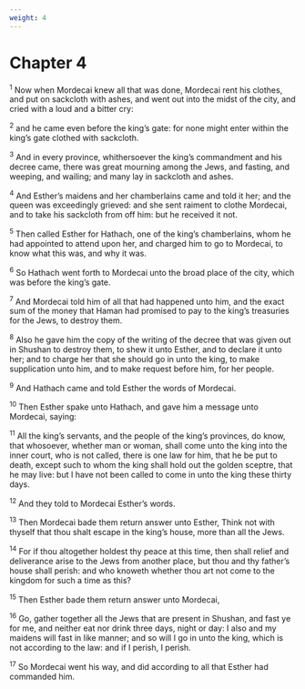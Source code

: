 ```yaml
---
weight: 4
---
```


# Chapter 4

<sup>1</sup> Now when Mordecai knew all that was done, Mordecai rent his clothes, and put on sackcloth with ashes, and went out into the midst of the city, and cried with a loud and a bitter cry: 

<sup>2</sup> and he came even before the king’s gate: for none might enter within the king’s gate clothed with sackcloth. 

<sup>3</sup> And in every province, whithersoever the king’s commandment and his decree came, there was great mourning among the Jews, and fasting, and weeping, and wailing; and many lay in sackcloth and ashes. 

<sup>4</sup> And Esther’s maidens and her chamberlains came and told it her; and the queen was exceedingly grieved: and she sent raiment to clothe Mordecai, and to take his sackcloth from off him: but he received it not. 

<sup>5</sup> Then called Esther for Hathach, one of the king’s chamberlains, whom he had appointed to attend upon her, and charged him to go to Mordecai, to know what this was, and why it was. 

<sup>6</sup> So Hathach went forth to Mordecai unto the broad place of the city, which was before the king’s gate. 

<sup>7</sup> And Mordecai told him of all that had happened unto him, and the exact sum of the money that Haman had promised to pay to the king’s treasuries for the Jews, to destroy them. 

<sup>8</sup> Also he gave him the copy of the writing of the decree that was given out in Shushan to destroy them, to shew it unto Esther, and to declare it unto her; and to charge her that she should go in unto the king, to make supplication unto him, and to make request before him, for her people. 

<sup>9</sup> And Hathach came and told Esther the words of Mordecai. 

<sup>10</sup> Then Esther spake unto Hathach, and gave him a message unto Mordecai, saying: 

<sup>11</sup> All the king’s servants, and the people of the king’s provinces, do know, that whosoever, whether man or woman, shall come unto the king into the inner court, who is not called, there is one law for him, that he be put to death, except such to whom the king shall hold out the golden sceptre, that he may live: but I have not been called to come in unto the king these thirty days. 

<sup>12</sup> And they told to Mordecai Esther’s words. 

<sup>13</sup> Then Mordecai bade them return answer unto Esther, Think not with thyself that thou shalt escape in the king’s house, more than all the Jews. 

<sup>14</sup> For if thou altogether holdest thy peace at this time, then shall relief and deliverance arise to the Jews from another place, but thou and thy father’s house shall perish: and who knoweth whether thou art not come to the kingdom for such a time as this? 

<sup>15</sup> Then Esther bade them return answer unto Mordecai, 

<sup>16</sup> Go, gather together all the Jews that are present in Shushan, and fast ye for me, and neither eat nor drink three days, night or day: I also and my maidens will fast in like manner; and so will I go in unto the king, which is not according to the law: and if I perish, I perish. 

<sup>17</sup> So Mordecai went his way, and did according to all that Esther had commanded him. 



